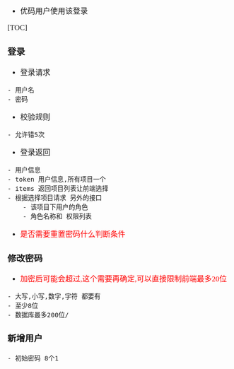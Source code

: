 <span  style="font-family: Simsun,serif; font-size: 17px; ">

- 优码用户使用该登录

[TOC]

### 登录

- 登录请求

~~~
- 用户名
- 密码
~~~

- 校验规则

~~~
- 允许错5次
~~~

- 登录返回

~~~
- 用户信息
- token 用户信息,所有项目一个
- items 返回项目列表让前端选择
- 根据选择项目请求 另外的接口
    - 该项目下用户的角色
    - 角色名称和 权限列表
~~~

- <font color='red'> 是否需要重置密码什么判断条件 </font>

### 修改密码

- <font color='red'>加密后可能会超过,这个需要再确定,可以直接限制前端最多20位</font>

~~~
- 大写,小写,数字,字符 都要有
- 至少8位
- 数据库最多200位/
~~~

### 新增用户

~~~
- 初始密码 8个1
~~~

</span>